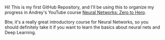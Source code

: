 Hi!
This is my first GitHub Repository, and I'll be using this to organize my progress in Andrey's YouTube course [Neural Networks: Zero to Hero](https://www.youtube.com/playlist?list=PLXYLzZ3XzIbi4lL43O6fIU_ojuZwBO6vi).

Btw, it's a really great introductory course for Neural Networks, so you should definitely take it if you want to learn the basics about neural nets and Deep Learning.
